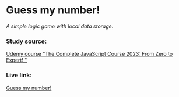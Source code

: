 # Guess my number!
_A simple logic game with local data storage_.

### Study source: 
[Udemy course "The Complete JavaScript Course 2023: From Zero to Expert!
"](https://www.udemy.com/the-complete-javascript-course/)

### Live link: 
[Guess my number!](https://nikolai-chernolutskii.github.io/js-projects/guess_my_number/)
